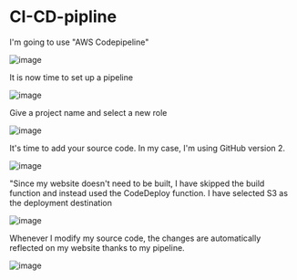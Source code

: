 # CI-CD-pipline


I'm going to use "AWS Codepipeline"

![image](https://user-images.githubusercontent.com/51129966/232261268-5549e39a-bc4f-433a-8151-163340ea349b.png)


It is now time to set up a pipeline

![image](https://user-images.githubusercontent.com/51129966/232261283-a65bf739-db4f-4255-9861-2d2be197edd3.png)

Give a project name and select a new role

![image](https://user-images.githubusercontent.com/51129966/232261306-fb73761c-4690-457c-8664-236cb21af87e.png)

It's time to add your source code. In my case, I'm using GitHub version 2.

![image](https://user-images.githubusercontent.com/51129966/232261336-4be772c5-2cc9-4db0-b4ae-6a39a4bec2a7.png)

"Since my website doesn't need to be built, I have skipped the build function and instead used the CodeDeploy function. I have selected S3 as the deployment destination

![image](https://user-images.githubusercontent.com/51129966/232261355-774a055e-a607-44f8-b07c-96b6303a0c53.png)


Whenever I modify my source code, the changes are automatically reflected on my website thanks to my pipeline.

![image](https://user-images.githubusercontent.com/51129966/232261404-68b84163-2f7d-41c2-ab2c-038399f89ea9.png)
